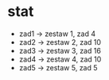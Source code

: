 # stat
* zad1 -> zestaw 1, zad 4
* zad2 -> zestaw 2, zad 10
* zad3 -> zestaw 3, zad 16
* zad4 -> zestaw 4, zad 10
* zad5 -> zestaw 5, zad 5
